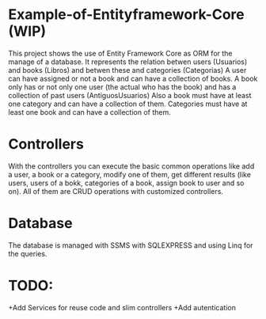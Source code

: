 # Example-of-Entityframework-Core (WIP)
This project shows the use of Entity Framework Core as ORM 
for the manage of a database.
It represents the relation betwen users (Usuarios) and books
(Libros) and betwen these and categories (Categorias)
A user can have assigned or not a book and can have a collection
of books.
A book only has or not only one user (the actual who has the book)
and has a collection of past users (AntiguosUsuarios)
Also a book must have at least one category and can have a 
collection of them.
Categories must have at least one book and can have a collection
of them.

# Controllers
With the controllers you can execute the basic common operations
like add a user, a book or a category, modify one of them, get 
different results (like users, users of a bokk, categories of a
book, assign book to user and so on). All of them are CRUD operations
with customized controllers.

# Database
The database is managed with SSMS with SQLEXPRESS and using 
Linq for the queries.

# TODO:
+Add Services for reuse code and slim controllers
+Add autentication
